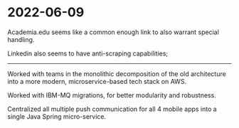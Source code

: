 # 2022-06-09

Academia.edu seems like a common enough link to also warrant special handling.

Linkedin also seems to have anti-scraping capabilities;



___

Worked with teams in the monolithic decomposition of the old architecture into a more modern, microservice-based tech stack on AWS.

Worked with IBM-MQ migrations, for better modularity and robustness.

Centralized all multiple push communication for all 4 mobile apps into a single Java Spring micro-service.
